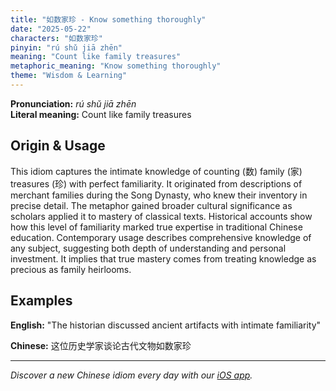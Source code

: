 ```yaml
---
title: "如数家珍 - Know something thoroughly"
date: "2025-05-22"
characters: "如数家珍"
pinyin: "rú shǔ jiā zhēn"
meaning: "Count like family treasures"
metaphoric_meaning: "Know something thoroughly"
theme: "Wisdom & Learning"
---
```


**Pronunciation:** *rú shǔ jiā zhēn*  
**Literal meaning:** Count like family treasures

## Origin & Usage

This idiom captures the intimate knowledge of counting (数) family (家) treasures (珍) with perfect familiarity. It originated from descriptions of merchant families during the Song Dynasty, who knew their inventory in precise detail. The metaphor gained broader cultural significance as scholars applied it to mastery of classical texts. Historical accounts show how this level of familiarity marked true expertise in traditional Chinese education. Contemporary usage describes comprehensive knowledge of any subject, suggesting both depth of understanding and personal investment. It implies that true mastery comes from treating knowledge as precious as family heirlooms.

## Examples

**English:** "The historian discussed ancient artifacts with intimate familiarity"

**Chinese:** 这位历史学家谈论古代文物如数家珍

---

*Discover a new Chinese idiom every day with our [iOS app](https://apps.apple.com/us/app/daily-chinese-idioms/id6740611324).*
